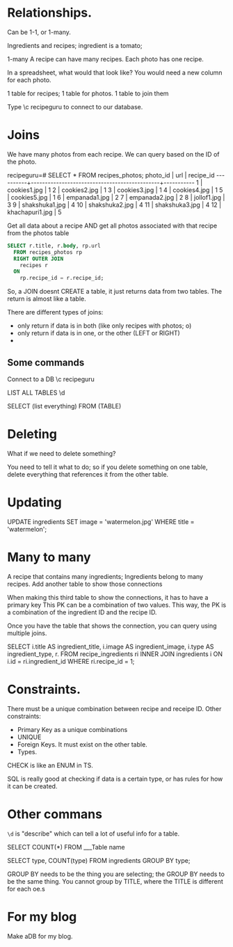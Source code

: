 # Relationships.

Can be 1-1, or 1-many.

Ingredients and recipes;
ingredient is a tomato;

1-many
A recipe can have many recipes.
Each photo has one recipe.

In a spreadsheet, what would that look like?
You would need a new column for each photo.

1 table for recipes;
1 table for photos.
1 table to join them


Type \c recipeguru to connect to our database.

# Joins

We have many photos from each recipe. We can query based on the ID of the photo.

recipeguru=# SELECT * FROM recipes_photos;
 photo_id |                     url                      | recipe_id
----------+----------------------------------------------+-----------
        1 | cookies1.jpg                                 |         1
        2 | cookies2.jpg                                 |         1
        3 | cookies3.jpg                                 |         1
        4 | cookies4.jpg                                 |         1
        5 | cookies5.jpg                                 |         1
        6 | empanada1.jpg                                |         2
        7 | empanada2.jpg                                |         2
        8 | jollof1.jpg                                  |         3
        9 | shakshuka1.jpg                               |         4
       10 | shakshuka2.jpg                               |         4
       11 | shakshuka3.jpg                               |         4
       12 | khachapuri1.jpg                              |         5

Get all data about a recipe AND get all photos associated with that recipe from the photos table
```SQL
SELECT r.title, r.body, rp.url
  FROM recipes_photos rp
  RIGHT OUTER JOIN
    recipes r
  ON
    rp.recipe_id = r.recipe_id;
```

So, a JOIN doesnt CREATE a table, it just returns data from two tables. The return is almost like a table.

There are different types of joins:
- only return if data is in both (like only recipes with photos; o)
- only return if data is in one, or the other (LEFT or RIGHT)
-
## Some commands


Connect to a DB
\c recipeguru

LIST ALL TABLES
\d

SELECT (list everything) FROM (TABLE)

# Deleting
What if we need to delete something?

You need to tell it what to do; so if you delete something on one table, delete everything that references it from the other table.

# Updating
UPDATE ingredients SET image = 'watermelon.jpg' WHERE title = 'watermelon';

# Many to many
A recipe that contains many ingredients;
Ingredients belong to many recipes.
Add another table to show those connections

When making this third table to show the connections, it has to have a primary key
This PK can be a combination of two values.
This way, the PK is a combination of the ingredient ID and the recipe ID.

Once you have the table that shows the connection, you can query using multiple joins.

SELECT
  i.title AS ingredient_title,
  i.image AS ingredient_image,
  i.type AS ingredient_type,
  r.
FROM
  recipe_ingredients ri
INNER JOIN
  ingredients i
ON
  i.id = ri.ingredient_id
WHERE
  ri.recipe_id = 1;

# Constraints.
There must be a unique combination between recipe and receipe ID.
Other constraints:

- Primary Key as a unique combinations
- UNIQUE
- Foreign Keys. It must exist on the other table.
- Types.

CHECK is like an ENUM in TS.

SQL is really good at checking if data is a certain type, or has rules for how it can be created.

# Other commans

`\d` is "describe" which can tell a lot of useful info for a table.

SELECT COUNT(*) FROM ___Table name

SELECT type, COUNT(type)
FROM
ingredients
GROUP BY
type;


GROUP BY needs to be the thing you are selecting; the GROUP BY needs to be the same thing. You cannot group by TITLE, where the TITLE is different for each oe.s
# For my blog

Make aDB for my blog.
